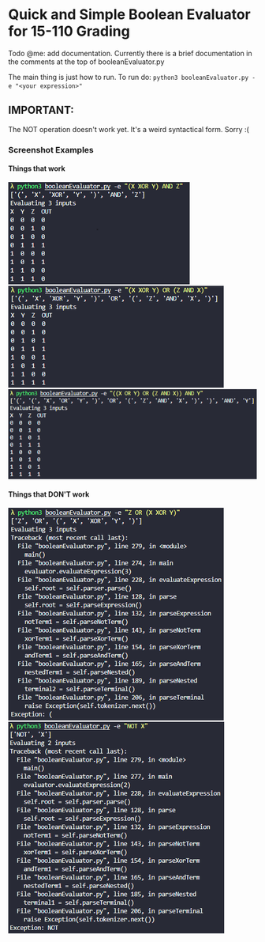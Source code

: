 # Quick and Simple Boolean Evaluator for 15-110 Grading

Todo @me: add documentation. Currently there is a brief documentation in the comments at the top of booleanEvaluator.py

The main thing is just how to run.
To run do: `python3 booleanEvaluator.py -e "<your expression>"`

## IMPORTANT:
The NOT operation doesn't work yet. It's a weird syntactical form. Sorry :(

### Screenshot Examples
#### Things that work
![Working Example 1](https://github.com/WilliXL/boolean_evaluator/blob/master/screenshots/working1.png)
![Working Example 2](https://github.com/WilliXL/boolean_evaluator/blob/master/screenshots/working2.png)
![Working Example 3](https://github.com/WilliXL/boolean_evaluator/blob/master/screenshots/working3.png)

#### Things that DON'T work
![Singleton Input Variables Can't be on the Left](https://github.com/WilliXL/boolean_evaluator/blob/master/screenshots/not_working1.png)
![NOT Expression Isn't Working :(](https://github.com/WilliXL/boolean_evaluator/blob/master/screenshots/not_working2.png)
